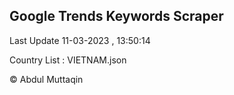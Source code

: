 

## Google Trends Keywords Scraper 
 
Last Update 11-03-2023 , 13:50:14

Country List :
VIETNAM.json



© Abdul Muttaqin 
